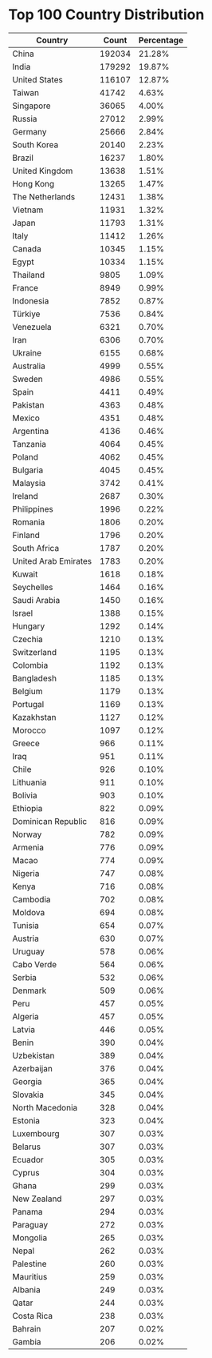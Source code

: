 # Top 100 Country Distribution
| Country | Count | Percentage |
|----|----|----|
| China | 192034 | 21.28% |
| India | 179292 | 19.87% |
| United States | 116107 | 12.87% |
| Taiwan | 41742 | 4.63% |
| Singapore | 36065 | 4.00% |
| Russia | 27012 | 2.99% |
| Germany | 25666 | 2.84% |
| South Korea | 20140 | 2.23% |
| Brazil | 16237 | 1.80% |
| United Kingdom | 13638 | 1.51% |
| Hong Kong | 13265 | 1.47% |
| The Netherlands | 12431 | 1.38% |
| Vietnam | 11931 | 1.32% |
| Japan | 11793 | 1.31% |
| Italy | 11412 | 1.26% |
| Canada | 10345 | 1.15% |
| Egypt | 10334 | 1.15% |
| Thailand | 9805 | 1.09% |
| France | 8949 | 0.99% |
| Indonesia | 7852 | 0.87% |
| Türkiye | 7536 | 0.84% |
| Venezuela | 6321 | 0.70% |
| Iran | 6306 | 0.70% |
| Ukraine | 6155 | 0.68% |
| Australia | 4999 | 0.55% |
| Sweden | 4986 | 0.55% |
| Spain | 4411 | 0.49% |
| Pakistan | 4363 | 0.48% |
| Mexico | 4351 | 0.48% |
| Argentina | 4136 | 0.46% |
| Tanzania | 4064 | 0.45% |
| Poland | 4062 | 0.45% |
| Bulgaria | 4045 | 0.45% |
| Malaysia | 3742 | 0.41% |
| Ireland | 2687 | 0.30% |
| Philippines | 1996 | 0.22% |
| Romania | 1806 | 0.20% |
| Finland | 1796 | 0.20% |
| South Africa | 1787 | 0.20% |
| United Arab Emirates | 1783 | 0.20% |
| Kuwait | 1618 | 0.18% |
| Seychelles | 1464 | 0.16% |
| Saudi Arabia | 1450 | 0.16% |
| Israel | 1388 | 0.15% |
| Hungary | 1292 | 0.14% |
| Czechia | 1210 | 0.13% |
| Switzerland | 1195 | 0.13% |
| Colombia | 1192 | 0.13% |
| Bangladesh | 1185 | 0.13% |
| Belgium | 1179 | 0.13% |
| Portugal | 1169 | 0.13% |
| Kazakhstan | 1127 | 0.12% |
| Morocco | 1097 | 0.12% |
| Greece | 966 | 0.11% |
| Iraq | 951 | 0.11% |
| Chile | 926 | 0.10% |
| Lithuania | 911 | 0.10% |
| Bolivia | 903 | 0.10% |
| Ethiopia | 822 | 0.09% |
| Dominican Republic | 816 | 0.09% |
| Norway | 782 | 0.09% |
| Armenia | 776 | 0.09% |
| Macao | 774 | 0.09% |
| Nigeria | 747 | 0.08% |
| Kenya | 716 | 0.08% |
| Cambodia | 702 | 0.08% |
| Moldova | 694 | 0.08% |
| Tunisia | 654 | 0.07% |
| Austria | 630 | 0.07% |
| Uruguay | 578 | 0.06% |
| Cabo Verde | 564 | 0.06% |
| Serbia | 532 | 0.06% |
| Denmark | 509 | 0.06% |
| Peru | 457 | 0.05% |
| Algeria | 457 | 0.05% |
| Latvia | 446 | 0.05% |
| Benin | 390 | 0.04% |
| Uzbekistan | 389 | 0.04% |
| Azerbaijan | 376 | 0.04% |
| Georgia | 365 | 0.04% |
| Slovakia | 345 | 0.04% |
| North Macedonia | 328 | 0.04% |
| Estonia | 323 | 0.04% |
| Luxembourg | 307 | 0.03% |
| Belarus | 307 | 0.03% |
| Ecuador | 305 | 0.03% |
| Cyprus | 304 | 0.03% |
| Ghana | 299 | 0.03% |
| New Zealand | 297 | 0.03% |
| Panama | 294 | 0.03% |
| Paraguay | 272 | 0.03% |
| Mongolia | 265 | 0.03% |
| Nepal | 262 | 0.03% |
| Palestine | 260 | 0.03% |
| Mauritius | 259 | 0.03% |
| Albania | 249 | 0.03% |
| Qatar | 244 | 0.03% |
| Costa Rica | 238 | 0.03% |
| Bahrain | 207 | 0.02% |
| Gambia | 206 | 0.02% |
